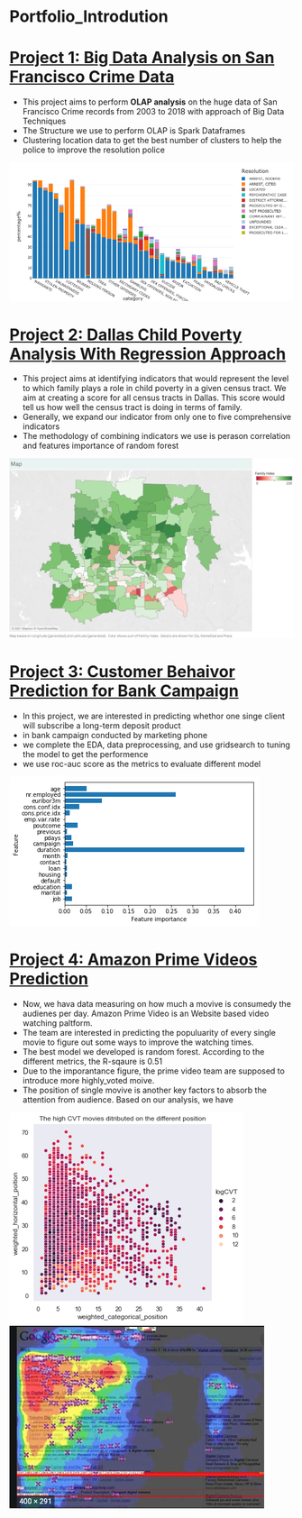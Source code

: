 # Portfolio_Introdution

# [Project 1: Big Data Analysis on San Francisco Crime Data](https://databricks-prod-cloudfront.cloud.databricks.com/public/4027ec902e239c93eaaa8714f173bcfc/4180839976313880/2327985936119052/456269828228637/latest.html)
* This project aims to perform **OLAP analysis** on the huge data of San Francisco Crime records from 2003 to 2018 with approach of Big Data Techniques
* The Structure we use to perform OLAP is Spark Dataframes 
* Clustering location data to get the best number of clusters to help the police to improve the resolution police

![](/images/sf_p1.png)


# [Project 2: Dallas Child Poverty Analysis With Regression Approach](https://github.com/treerway/DallasPoverty/blob/master/%5BCPAL%5D%20Group%204%269%20Final%20Python%20Code.ipynb)
* This project aims at identifying indicators that would represent the level to which family plays a role in child poverty in a given census tract. We aim at creating a score for all census tracts in Dallas. This score would tell us how well the census tract is doing in terms of family.
* Generally, we expand our indicator from only one to five comprehensive indicators
* The methodology of combining indicators we use is perason correlation and features importance of random forest 

![](/images/Map.png)

# [Project 3: Customer Behaivor Prediction for Bank Campaign](https://github.com/treerway/Bank_Campagin/blob/main/projec1_classification.ipynb)
* In this project, we are interested in predicting whethor one singe client will subscribe a long-term deposit product 
* in bank campaign conducted by marketing phone
* we complete the EDA, data preprocessing, and use gridsearch to tuning the model to get the performence 
* we use roc-auc score as the metrics to evaluate different model

![](/images/bak_cam.png)

# [Project 4: Amazon Prime Videos Prediction](https://github.com/treerway/Amazon_Prime_Video/blob/main/Amazon_Prime_Video_Analysis.ipynb)
* Now, we hava data measuring on how much a movive is consumedy the audienes per day. Amazon Prime Video is an Website based video watching paltform. 
* The team are interested in predicting the populuarity of every single movie to figure out some ways to improve the watching times.
* The best model we developed is random forest. According to the different metrics, the R-sqaure is 0.51
* Due to the imporantance figure, the prime video team are supposed to introduce more highly_voted moive.
* The position of single movive is another key factors to absorb the attention from audience. Based on our analysis, we have

![](/images/plot_final.png)![](/images/google2.png)
